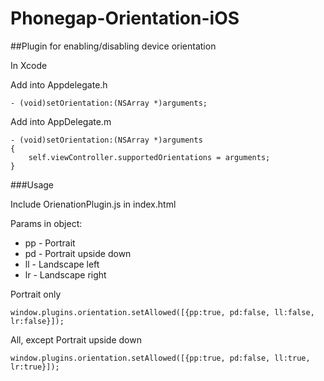 Phonegap-Orientation-iOS
========================

##Plugin for enabling/disabling device orientation

In Xcode

Add into Appdelegate.h

	- (void)setOrientation:(NSArray *)arguments;

Add into AppDelegate.m

	- (void)setOrientation:(NSArray *)arguments
	{
		self.viewController.supportedOrientations = arguments;
	}

###Usage

Include OrienationPlugin.js in index.html

Params in object:
* pp - Portrait
* pd - Portrait upside down
* ll - Landscape left
* lr - Landscape right

Portrait only

	window.plugins.orientation.setAllowed([{pp:true, pd:false, ll:false, lr:false}]);
	
All, except Portrait upside down

	window.plugins.orientation.setAllowed([{pp:true, pd:false, ll:true, lr:true}]);